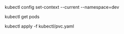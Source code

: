 kubectl config set-context --current --namespace=dev

kubectl get pods 

kubectl apply -f kubectl/pvc.yaml

